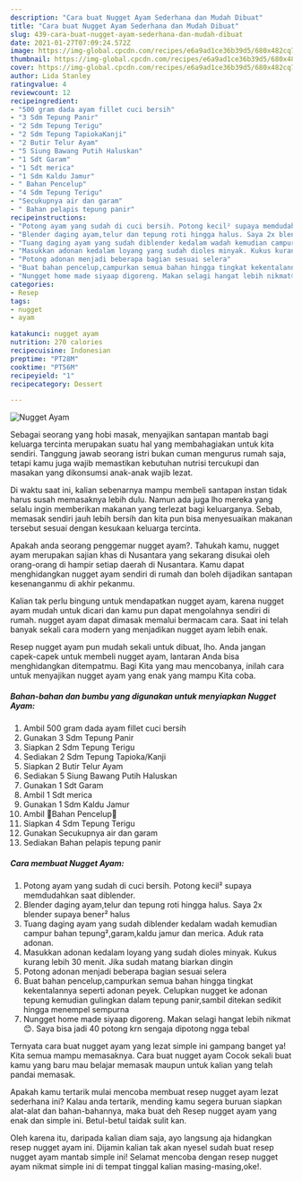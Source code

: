 ```yaml
---
description: "Cara buat Nugget Ayam Sederhana dan Mudah Dibuat"
title: "Cara buat Nugget Ayam Sederhana dan Mudah Dibuat"
slug: 439-cara-buat-nugget-ayam-sederhana-dan-mudah-dibuat
date: 2021-01-27T07:09:24.572Z
image: https://img-global.cpcdn.com/recipes/e6a9ad1ce36b39d5/680x482cq70/nugget-ayam-foto-resep-utama.jpg
thumbnail: https://img-global.cpcdn.com/recipes/e6a9ad1ce36b39d5/680x482cq70/nugget-ayam-foto-resep-utama.jpg
cover: https://img-global.cpcdn.com/recipes/e6a9ad1ce36b39d5/680x482cq70/nugget-ayam-foto-resep-utama.jpg
author: Lida Stanley
ratingvalue: 4
reviewcount: 12
recipeingredient:
- "500 gram dada ayam fillet cuci bersih"
- "3 Sdm Tepung Panir"
- "2 Sdm Tepung Terigu"
- "2 Sdm Tepung TapiokaKanji"
- "2 Butir Telur Ayam"
- "5 Siung Bawang Putih Haluskan"
- "1 Sdt Garam"
- "1 Sdt merica"
- "1 Sdm Kaldu Jamur"
- " Bahan Pencelup"
- "4 Sdm Tepung Terigu"
- "Secukupnya air dan garam"
- " Bahan pelapis tepung panir"
recipeinstructions:
- "Potong ayam yang sudah di cuci bersih. Potong kecil² supaya memdudahkan saat diblender."
- "Blender daging ayam,telur dan tepung roti hingga halus. Saya 2x blender supaya bener² halus"
- "Tuang daging ayam yang sudah diblender kedalam wadah kemudian campur bahan tepung²,garam,kaldu jamur dan merica. Aduk rata adonan."
- "Masukkan adonan kedalam loyang yang sudah dioles minyak. Kukus kurang lebih 30 menit. Jika sudah matang biarkan dingin"
- "Potong adonan menjadi beberapa bagian sesuai selera"
- "Buat bahan pencelup,campurkan semua bahan hingga tingkat kekentalannya seperti adonan peyek. Celupkan nugget ke adonan tepung kemudian gulingkan dalam tepung panir,sambil ditekan sedikit hingga menempel sempurna"
- "Nungget home made siyaap digoreng. Makan selagi hangat lebih nikmat😊. Saya bisa jadi 40 potong krn sengaja dipotong ngga tebal"
categories:
- Resep
tags:
- nugget
- ayam

katakunci: nugget ayam 
nutrition: 270 calories
recipecuisine: Indonesian
preptime: "PT28M"
cooktime: "PT56M"
recipeyield: "1"
recipecategory: Dessert

---
```



![Nugget Ayam](https://img-global.cpcdn.com/recipes/e6a9ad1ce36b39d5/680x482cq70/nugget-ayam-foto-resep-utama.jpg)

Sebagai seorang yang hobi masak, menyajikan santapan mantab bagi keluarga tercinta merupakan suatu hal yang membahagiakan untuk kita sendiri. Tanggung jawab seorang istri bukan cuman mengurus rumah saja, tetapi kamu juga wajib memastikan kebutuhan nutrisi tercukupi dan masakan yang dikonsumsi anak-anak wajib lezat.

Di waktu  saat ini, kalian sebenarnya mampu membeli santapan instan tidak harus susah memasaknya lebih dulu. Namun ada juga lho mereka yang selalu ingin memberikan makanan yang terlezat bagi keluarganya. Sebab, memasak sendiri jauh lebih bersih dan kita pun bisa menyesuaikan makanan tersebut sesuai dengan kesukaan keluarga tercinta. 



Apakah anda seorang penggemar nugget ayam?. Tahukah kamu, nugget ayam merupakan sajian khas di Nusantara yang sekarang disukai oleh orang-orang di hampir setiap daerah di Nusantara. Kamu dapat menghidangkan nugget ayam sendiri di rumah dan boleh dijadikan santapan kesenanganmu di akhir pekanmu.

Kalian tak perlu bingung untuk mendapatkan nugget ayam, karena nugget ayam mudah untuk dicari dan kamu pun dapat mengolahnya sendiri di rumah. nugget ayam dapat dimasak memalui bermacam cara. Saat ini telah banyak sekali cara modern yang menjadikan nugget ayam lebih enak.

Resep nugget ayam pun mudah sekali untuk dibuat, lho. Anda jangan capek-capek untuk membeli nugget ayam, lantaran Anda bisa menghidangkan ditempatmu. Bagi Kita yang mau mencobanya, inilah cara untuk menyajikan nugget ayam yang enak yang mampu Kita coba.

<!--inarticleads1-->

##### Bahan-bahan dan bumbu yang digunakan untuk menyiapkan Nugget Ayam:

1. Ambil 500 gram dada ayam fillet cuci bersih
1. Gunakan 3 Sdm Tepung Panir
1. Siapkan 2 Sdm Tepung Terigu
1. Sediakan 2 Sdm Tepung Tapioka/Kanji
1. Siapkan 2 Butir Telur Ayam
1. Sediakan 5 Siung Bawang Putih Haluskan
1. Gunakan 1 Sdt Garam
1. Ambil 1 Sdt merica
1. Gunakan 1 Sdm Kaldu Jamur
1. Ambil  🍄Bahan Pencelup🍄
1. Siapkan 4 Sdm Tepung Terigu
1. Gunakan Secukupnya air dan garam
1. Sediakan  Bahan pelapis tepung panir




<!--inarticleads2-->

##### Cara membuat Nugget Ayam:

1. Potong ayam yang sudah di cuci bersih. Potong kecil² supaya memdudahkan saat diblender.
1. Blender daging ayam,telur dan tepung roti hingga halus. Saya 2x blender supaya bener² halus
1. Tuang daging ayam yang sudah diblender kedalam wadah kemudian campur bahan tepung²,garam,kaldu jamur dan merica. Aduk rata adonan.
1. Masukkan adonan kedalam loyang yang sudah dioles minyak. Kukus kurang lebih 30 menit. Jika sudah matang biarkan dingin
1. Potong adonan menjadi beberapa bagian sesuai selera
1. Buat bahan pencelup,campurkan semua bahan hingga tingkat kekentalannya seperti adonan peyek. Celupkan nugget ke adonan tepung kemudian gulingkan dalam tepung panir,sambil ditekan sedikit hingga menempel sempurna
1. Nungget home made siyaap digoreng. Makan selagi hangat lebih nikmat😊. Saya bisa jadi 40 potong krn sengaja dipotong ngga tebal




Ternyata cara buat nugget ayam yang lezat simple ini gampang banget ya! Kita semua mampu memasaknya. Cara buat nugget ayam Cocok sekali buat kamu yang baru mau belajar memasak maupun untuk kalian yang telah pandai memasak.

Apakah kamu tertarik mulai mencoba membuat resep nugget ayam lezat sederhana ini? Kalau anda tertarik, mending kamu segera buruan siapkan alat-alat dan bahan-bahannya, maka buat deh Resep nugget ayam yang enak dan simple ini. Betul-betul taidak sulit kan. 

Oleh karena itu, daripada kalian diam saja, ayo langsung aja hidangkan resep nugget ayam ini. Dijamin kalian tak akan nyesel sudah buat resep nugget ayam mantab simple ini! Selamat mencoba dengan resep nugget ayam nikmat simple ini di tempat tinggal kalian masing-masing,oke!.

